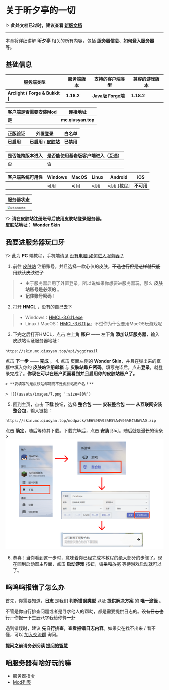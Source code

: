 # 关于昕夕亭的一切

!> **此处文档已过时，建议查看 [新版文档](/)**

***

本章将详细讲解 **昕夕亭** 相关的所有内容，包括 **服务器信息**、**如何登入服务器** 等。

## 基础信息

| 服务端类型                      | 服务端版本 | 支持的客户端类型    | 兼容的游戏版本 |
| ------------------------------- | ---------- | ------------------- | -------------- |
| **Arclight ( Forge & Bukkit )** | **1.18.2** | **Java版  Forge端** | **1.18.2**     |

| 客户端是否需要安装Mod | 连接地址                   |
| --------------------- | -------------------------- |
| **是**                | **mc.qiusyan.top** |

| 正版验证   | 外置登录                                            | 白名单     |
| ---------- | --------------------------------------------------- | ---------- |
| **已启用** | **已启用** / **[皮肤站](https://skin.mc.qiusyan.top)** | **已禁用** |

| 是否能跨版本进入 | 是否能使用基岩版客户端进入（互通） |
| ---------------- | ---------------------------------- |
| 否               | 否                                 |

| 客户端系统可用性 | Windows | MacOS | Linux | Android | iOS        |
| ---------------- | ------- | ----- | ----- | ------- | ---------- |
|                  | 可用    | 可用  | 可用  | 可用 [[教程]]((android))   | **不可用** |

| 服务器状态|
| ---------------------------------- |
|<img src="https://api.mcstatus.io/v2/widget/java/mc.qiusyan.top?dark=true" alt="服务器当前状态" style="zoom:50%;" />|

?>  **请在皮肤站注册账号后使用皮肤站登录服务器。<br/>皮肤站地址： [Wonder Skin](https://skin.mc.qiusyan.top)**



## 我要进服务器玩口牙

?>  此为 **PC** 端教程，手机端请见 [没有电脑 如何进入服务器？](android)

1. 前往 [皮肤站](https://skin.mc.qiusyan.top) 注册账号，并且选择一款心仪的皮肤。~~不选也行但是这样就只能用默认皮肤进了~~
> - 由于服务器启用了外置登录，所以说如果你想要进服务器玩，那么 **皮肤站账号是必须的** 。
> - **记住账号密码！**

2. 打开 **HMCL** ，没有的自己去下
> - Windows：[HMCL-3.6.11.exe](https://github.moeyy.xyz/https://github.com/HMCL-dev/HMCL/releases/download/release-3.6.11/HMCL-3.6.11.exe)
> - Linux / MacOS：[HMCL-3.6.11.jar](https://github.moeyy.xyz/https://github.com/HMCL-dev/HMCL/releases/download/release-3.6.11/HMCL-3.6.11.jar)  &nbsp;~~不过你为什么要用MacOS玩游戏呢~~

3. 下完之后打开HMCL，点击 左上角 **账户** —— 左下角 **添加认证服务器**，输入皮肤站认证服务器地址：
```
https://skin.mc.qiusyan.top/api/yggdrasil
```
点击 **下一步** —— **完成** 。
4. 点击 页面左侧的 **Wonder Skin**，并且在弹出来的框框中填入你的 **皮肤站注册邮箱** 与 **皮肤站账户密码**。填写完毕后，点击**登录**，就登录完成了。**你现在可以在账户页面看到并且启用你的皮肤站账户了。**

    > **要填写的是皮肤站邮箱而不是皮肤站用户名！**

    > ![](assets/images/7.png ':size=80%')


5. 回到主页，点击 **下载** 按钮，选择 **整合包** —— **安装整合包** —— **从互联网安装整合包**，输入链接：
```
https://skin.mc.qiusyan.top/modpack/%E6%98%95%E5%A4%95%E4%BA%AD.zip
```
点击 **确定**，随后等待其下载。下载完毕后，点击 **安装** 即可。~~随后就是漫长的读条~~
    > ![](assets/images/8.png ':size=80%')

6. 恭喜！当你看到这一步时，意味着你已经完成本教程的绝大部分的步骤了。现在回到启动器主界面，点击 **启动游戏** 按钮，~~请坐和放宽~~ 等待游戏启动就可以了。

## 呜呜呜报错了怎么办

首先，你需要知道，**日志** 是我们 **判断错误类型** 以及 **提供解决方案** 的 **唯一途径** 。

不管是你自行排查问题或者是寻求他人的帮助，都是需要提供日志的。~~没有日志也行，你报一下生辰八字我给你算一卦~~

遇到错误时，建议 **先自行排查，查看报错日志内容**。如果实在找不出来 / 看不懂，可以 [加入交流群](joinus) 询问。

**提问之前请务必阅读 [提问的智慧](https://lug.ustc.edu.cn/wiki/doc/smart-questions/)**

## 咱服务器有啥好玩的嘛

- [服务器指令](commands)
- [Mod列表](mods)